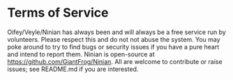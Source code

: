 # Terms of Service

Oifey/Veyle/Ninian has always been and will always be a free service run by volunteers. Please respect this and do not not abuse the system. You may poke around to try to find bugs or security issues if you have a pure heart and intend to report them.
Ninian is open-source at https://github.com/GiantFrog/Ninian. All are welcome to contribute or raise issues; see README.md if you are interested.
